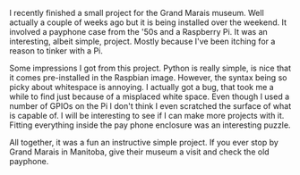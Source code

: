I recently finished a small project for the Grand Marais museum. 
Well actually a couple of weeks ago but it is being installed over the weekend.
It involved a payphone case from the '50s and a Raspberry Pi.
It was an interesting, albeit simple, project.
Mostly because I've been itching for a reason to tinker with a Pi.

Some impressions I got from this project.
Python is really simple, is nice that it comes pre-installed in the Raspbian image.
However, the syntax being so picky about whitespace is annoying. 
I actually got a bug, that took me a while to find just because of a misplaced white space.
Even though I used a number of GPIOs on the Pi I don't think I even scratched the surface of what is capable of.
I will be interesting to see if I can make more projects with it.
Fitting everything inside the pay phone enclosure was an interesting puzzle.

All together, it was a fun an instructive simple project. 
If you ever stop by Grand Marais in Manitoba, give their museum a visit and check the old payphone.


